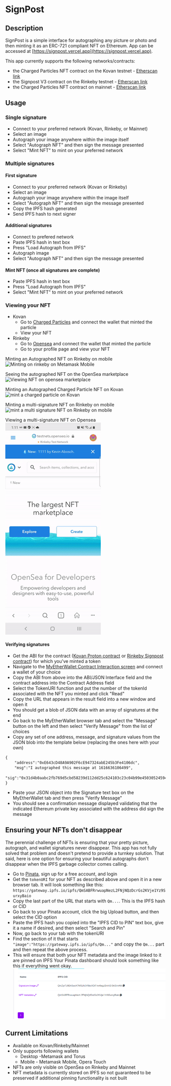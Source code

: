 # SignPost

## Description

SignPost is a simple interface for autographing any picture or photo and then minting it as an ERC-721 compliant NFT on Ethereum.  App can be accessed at [https://signpost.vercel.app](https://signpost.vercel.app).

This app currently supports the following networks/contracts:
- the Charged Particles NFT contract on the Kovan testnet - [Etherscan link](https://kovan.etherscan.io/contract/0xD4F7389297d9cea850777EA6ccBD7Db5817a12b2)
- the Signpost V3 contract on the Rinkeby testnet - [Etherscan link](https://rinkeby.etherscan.io/contract/0x8D5A137F4973DB38317497F95540fa331D062638)
- the Charged Particles NFT contract on mainnet - [Etherscan link](https://etherscan.io/address/0x63174fa9680c674a5580f7d747832b2a2133ad8f)

## Usage

### Single signature

- Connect to your preferred network (Kovan, Rinkeby, or Mainnet)
- Select an image
- Autograph your image anywhere within the image itself
- Select "Autograph NFT" and then sign the message presented
- Select "Mint NFT" to mint on your preferred network

### Multiple signatures

#### First signature
- Connect to your preferred network (Kovan or Rinkeby)
- Select an image
- Autograph your image anywhere within the image itself
- Select "Autograph NFT" and then sign the message presented
- Copy the IPFS hash generated
- Send IPFS hash to next signer

#### Additional signatures
- Connect to prefered network
- Paste IPFS hash in text box
- Press "Load Autograph from IPFS"
- Autograph image
- Select "Autograph NFT" and then sign the message presented

#### Mint NFT (once all signatures are complete)
- Paste IPFS hash in text box
- Press "Load Autograph from IPFS"
- Select "Mint NFT" to mint on your preferred network

### Viewing your NFT
- Kovan 
    - Go to [Charged Particles](https://staging.charged.fi) and connect the wallet that minted the particle
    - View your NFT
- Rinkeby
    - Go to [Opensea](https://testnets.opensea.io) and connect the wallet that minted the particle
    - Go to your profile page and view your NFT

Minting an Autographed NFT on Rinkeby on mobile
![Minting on rinkeby on Metamask Mobile](./rinkeby.gif)

Seeing the autographed NFT on the OpenSea marketplace
![Viewing NFT on opensea marketplace](./opensea.gif)

Minting an Autographed Charged Particle NFT on Kovan
![mint a charged particle on Kovan](./kovan.gif)

Minting a multi-signature NFT on Rinkeby on mobile
![mint a multi signature NFT on Rinkeby on mobile](./multisig.gif)

Viewing a multi-signature NFT on Opensea
![view a multi-signature NFT on Opensea marketplace](./multisigview.gif)

#### Verifying signatures
- Get the ABI for the contract ([Kovan Proton contract](./src/contracts/Proton.json) or [Rinkeby Signpost contract](./src/contracts/rinkebySignpost.json)) for which you've minted a token
- Navigate to the [MyEtherWallet Contract Interaction screen](https://www.myetherwallet.com/interface/interact-with-contract) and connect a wallet of your choice
- Copy the ABI from above into the ABI/JSON Interface field and the contract address into the Contract Address field
- Select the TokenURI function and put the number of the tokenId associated with the NFT you minted and click "Read"
- Copy the URL that appears in the result field into a new window and open it
- You should get a blob of JSON data with an array of signatures at the end
- Go back to the MyEtherWallet browser tab and select the "Message" button on the left and then select "Verify Message" from the list of choices
- Copy any set of one address, message, and signature values from the JSON blob into the template below (replacing the ones here with your own)
```
{
    "address":"0xE643cD48A9A902F6cE947324abE245b3Fe4106dc",
    "msg":"I autographed this message at 1616636106499",
    "sig":"0x31d4b0aabc2fb769d5cbd58239d112dd25c624103c23c04b99e45030524594215e1a3be6e1a079034e4cca80c64cf867576d276fe5b55d01492a71c113f492a91c"
}
```
- Paste your JSON object into the Signature text box on the MyEtherWallet tab and then press "Verify Message"
- You should see a confirmation message displayed validating that the indicated Ethereum private key associated with the address did sign the message

## Ensuring your NFTs don't disappear

The perennial challenge of NFTs is ensuring that your pretty picture, autograph, and wallet signatures never disappear.  This app has not fully solved that problem and doesn't pretend to provide a turnkey solution.  That said, here is one option for ensuring your beautiful autographs don't disappear when the IPFS garbage collector comes calling.

- Go to [Pinata](https://pinata.cloud), sign up for a free account, and login
- Get the `tokenURI` for your NFT as described above and open it in a new browser tab.  It will look something like this:
`https://gateway.ipfs.io/ipfs/QmSABFRrwuapNezL2FNjNQzDcrGs2KVje1Yz9SurxyBaio`
- Copy the last part of the URL that starts with `Qm...`.  This is the IPFS hash or CID 
- Go back to your Pinata account, click the big Upload button, and then select the CID option
- Paste the IPFS hash you copied into the "IPFS CID to PIN" text box, give it a name if desired, and then select "Search and Pin"
- Now, go back to your tab with the tokenURI
- Find the section of it that starts `"image":"https://gateway.ipfs.io/ipfs/Qm..."` and copy the `Qm...` part and then repeat the above process.
- This will ensure that both your NFT metadata and the image linked to it are pinned on IPFS
Your Pinata dashboard should look something like this if everything went okay. 
![](./pinmanager.png)

## Current Limitations 

- Available on Kovan/Rinkeby/Mainnet
- Only supports following wallets
    - Desktop -Metamask and Torus
    - Mobile - Metamask Mobile, Opera Touch
- NFTs are only visible on OpenSea on Rinkeby and Mainnet
- NFT metadata is currently stored on IPFS so not guaranteed to be preserved if additional pinning functionality is not built
